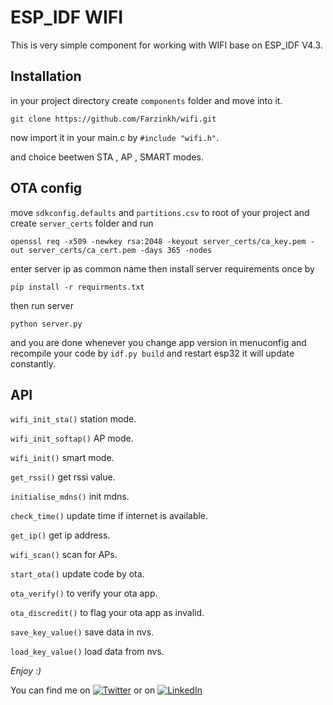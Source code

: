 # ESP_IDF WIFI
This is very simple component for working with WIFI base on ESP_IDF V4.3.
 
## Installation
in your project directory create `components` folder and move into it.

 `git clone https://github.com/Farzinkh/wifi.git`

 now import it in your main.c by `#include "wifi.h"`.

 and choice beetwen STA , AP , SMART modes.
## OTA config
move `sdkconfig.defaults` and `partitions.csv` to root of your project and create `server_certs` folder and run

`openssl req -x509 -newkey rsa:2048 -keyout server_certs/ca_key.pem -out server_certs/ca_cert.pem -days 365 -nodes`

enter server ip as common name then install server requirements once by

`pip install -r requirments.txt`

then run server 

`python server.py`

and you are done whenever you change app version in menuconfig and recompile your code by `idf.py build`
and restart esp32 it will update constantly.

## API
`wifi_init_sta()` station mode.

`wifi_init_softap()` AP mode.

`wifi_init()` smart mode.

`get_rssi()` get rssi value.

`initialise_mdns()` init mdns.

`check_time()` update time if internet is available.

`get_ip()` get ip address.

`wifi_scan()` scan for APs.

`start_ota()` update code by ota.

`ota_verify()` to verify your ota app.

`ota_discredit()` to flag your ota app as invalid.

`save_key_value()` save data in nvs.

`load_key_value()` load data from nvs.

 *Enjoy :)*

 You can find me on [![Twitter][1.2]][1] or on [![LinkedIn][3.2]][2]

<!-- Icons -->

[1.2]: http://i.imgur.com/wWzX9uB.png (twitter icon without padding)
[3.2]: https://raw.githubusercontent.com/MartinHeinz/MartinHeinz/master/linkedin-3-16.png (LinkedIn icon without padding)

<!-- Links to your social media accounts -->

[1]: https://twitter.com/FarzinKhodavei1
[2]: https://www.linkedin.com/in/farzin-khodaveisi-84288a18a/
